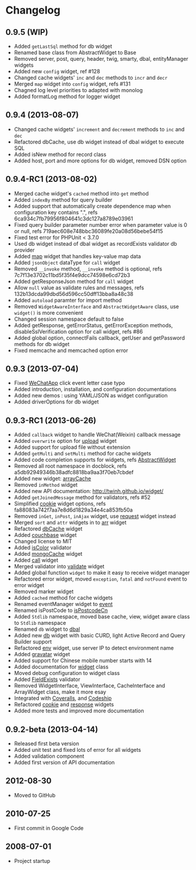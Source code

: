 Changelog
=========

## 0.9.5 (WIP)
* Added `getLastSql` method for db widget
* Renamed base class from AbstractWidget to Base
* Removed server, post, query, header, twig, smarty, dbal, entityManager widgets
* Added new `config` widget, ref #128
* Changed cache widgets' `inc` and `dec` methods to `incr` and `decr`
* Merged `map` widget into `config` widget, refs #131
* Chagned log level priorities to adapted with monolog
* Added formatLog method for logger widget

## 0.9.4 (2013-08-07)
* Changed cache widgets' `increment` and `decrement` methods to `inc` and `dec`
* Refactored dbCache, use db widget instead of dbal widget to execute SQL
* Added isNew method for record class
* Added host, port and more options for db widget, removed DSN option

## 0.9.4-RC1 (2013-08-02)

* Merged cache widget's `cached` method into `get` method
* Added `indexBy` method for query builder
* Added support that automatically create dependence map when configuration key contains ".", refs 6ca934c7fb79956f804641c3dc127a8789e03961
* Fixed query builder parameter number error when parameter value is 0 or null, refs 719aec608e748bbc36089fe20a08d56bebe54f15
* Fixed test error for PHPUnit < 3.7.0
* Used db widget instead of dbal widget as recordExists validator db provider
* Added [map](lib/Widget/Map.php) widget that handles key-value map data
* Added `jsonObject` dataType for `call` widget
* Removed `__invoke` method, `__invoke` method is optional, refs 7c7f13e3702c11bd5f35f4e9dcc74598e6cd72b3
* Added getResponseJson method for `call` widget
* Allow `null` value as validate rules and messages, refs 132b13dcda99dbd56d596cc50dff13bba8a48c38
* Added `autoload` paramter for import method
* Removed `WidgetAwareInterface` and `AbstractWidgetAware` class, use `widget()` is more convenient
* Changed session namespace default to false
* Added getResponse, getErrorStatus, getErrorException methods, disableSslVerification option for call widget, refs #86
* Added global option, connectFails callback, getUser and getPassword methods for db widget
* Fixed memcache and memcached option error

## 0.9.3 (2013-07-04)

* Fixed [WeChatApp](lib/Widget/WeChatApp.php) click event letter case typo
* Added introduction, installation, and configuration documentations
* Added new demos : using YAML/JSON as widget configuration
* Added driverOptions for db widget

## 0.9.3-RC1 (2013-06-26)

* Added `callback` widget to handle WeChat(Weixin) callback message
* Added `overwrite` option for [upload](lib/Widget/Upload.php) widget
* Added support for upload file without extension
* Added `getMulti` and `setMulti` method for cache widgets
* Added code completion supports for widgets, refs [AbstractWidget](lib/Widget/AbstractWidget.php)
* Removed all root namespace in docblock, refs a5db92949346b38adfc8818ba9aa3f70eb7cbdef
* Added new widget: [arrayCache](lib/Widget/ArrayCache.php)
* Removed `inMethod` widget
* Added new API documentation: http://twinh.github.io/widget/
* Added `getJoinedMessage` method for validators, refs #52
* Simplified [cookie](lib/Widget/Cookie.php) widget options, refs fa88083a742f7aa7e8d6d1829a34e4ca853fb50a
* Removed `inGet`, `inPost`, `inAjax` widget, use [request](lib/Widget/Request.php) widget instead
* Merged `sort` and `attr` widgets in to [arr](lib/Widget/Arr.php) widget
* Refactored [dbCache](lib/Widget/DbCache.php) widget
* Added [couchbase](lib/Widget/Couchbase.php) widget
* Changed license to MIT
* Added [isColor](lib/Widget/Validator/Color.php) validator
* Added [mongoCache](lib/Widget/MongoCache.php) widget
* Added [call](lib/Widget/Call.php) widget
* Merged validator into [validate](lib/Widget/Validate.php) widget
* Added global function `widget` to make it easy to receive widget manager
* Refactored error widget, moved `exception`, `fatal` and `notFound` event to error widget
* Removed marker widget
* Added `cached` method for cache widgets
* Renamed eventManager widget to [event](lib/Widget/Event.php)
* Renamed isPostCode to [isPostcodeCn](lib/Widget/Validator/PostcodeCn.php)
* Added `Stdlib` namespace, moved base cache, view, widget aware class to `Stdlib` namespace
* Renamed `db` widget to [dbal](lib/Widget/Dbal.php)
* Added new [db](lib/Widget/Db.php) widget with basic CURD, light Active Record and Query Builder support
* Refactored [env](lib/Widget/Env.php) widget, use server IP to detect environment name
* Added [gravatar](lib/Widget/Gravatar.php) widget
* Added support for Chinese mobile number starts with 14
* Added documentation for [widget](docs/zh-CN/widget.md) class
* Moved debug configuration to widget class
* Added [FieldExists](lib/Widget/Validator/FieldExists.php) validator
* Removed WidgetInterface, ViewInterface, CacheInterface and ArrayWidget class, make it more esay
* Integrated with [Coveralls](https://coveralls.io/‎), and [Codeship](https://www.codeship.io/)
* Refactored [cookie](lib/Widget/Cookie.php) and [response](lib/Widget/Response.php) widgets
* Added more tests and improved more documentation

## 0.9.2-beta (2013-04-14)

* Released first beta version
* Added unit test and fixed lots of error for all widgets
* Added validation component
* Added first version of API documentation

## 2012-08-30
* Moved to GitHub

## 2010-07-25
* First commit in Google Code

## 2008-07-01
* Project startup
